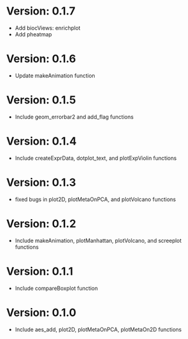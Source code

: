 # Version: 0.1.7
* Add biocViews: enrichplot
* Add pheatmap

# Version: 0.1.6
* Update makeAnimation function

# Version: 0.1.5
* Include geom_errorbar2 and add_flag functions

# Version: 0.1.4
* Include createExprData, dotplot_text, and plotExpViolin functions

# Version: 0.1.3
* fixed bugs in plot2D, plotMetaOnPCA, and plotVolcano functions

# Version: 0.1.2
* Include makeAnimation, plotManhattan, plotVolcano, and screeplot functions

# Version: 0.1.1
* Include compareBoxplot function

# Version: 0.1.0
* Include aes_add, plot2D, plotMetaOnPCA, plotMetaOn2D functions
